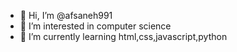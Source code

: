 - 👋 Hi, I’m @afsaneh991
- 👀 I’m interested in computer science 
- 🌱 I’m currently learning html,css,javascript,python 

<!---
afsaneh991/afsaneh991 is a ✨ special ✨ repository because its `README.md` (this file) appears on your GitHub profile.
You can click the Preview link to take a look at your changes.
--->
